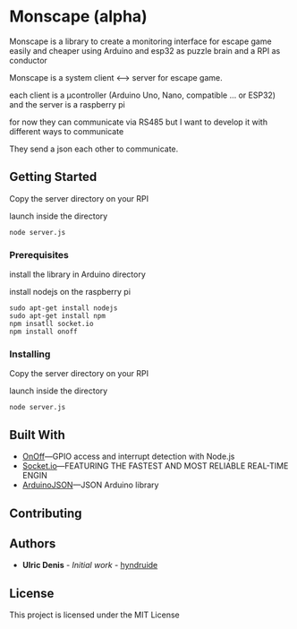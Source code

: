 # Monscape (alpha)

Monscape is a library to create a monitoring interface for escape game easily and cheaper using Arduino and esp32 as puzzle brain and a RPI as conductor
 
Monscape is a system client <—> server for escape game.

each client is a µcontroller (Arduino Uno, Nano, compatible … or ESP32)
and the server is a raspberry pi 

for now they can communicate via RS485 but I want to develop it with different ways to communicate

They send a json each other to communicate.


## Getting Started


Copy the server directory on your RPI

launch inside the directory

```
node server.js
```



### Prerequisites

install the library in Arduino directory

install nodejs on the raspberry pi

```
sudo apt-get install nodejs
sudo apt-get install npm
npm insatll socket.io
npm install onoff
```



### Installing

Copy the server directory on your RPI

launch inside the directory

```
node server.js
```


## Built With

* [OnOff](https://www.npmjs.com/package/onoff)—GPIO access and interrupt detection with Node.js
* [Socket.io](https://socket.io/)—FEATURING THE FASTEST AND MOST RELIABLE REAL-TIME ENGIN
* [ArduinoJSON](https://arduinojson.org/)—JSON Arduino library

## Contributing


## Authors

* **Ulric Denis** - *Initial work* - [hyndruide](https://github.com/hyndruide)


## License

This project is licensed under the MIT License

